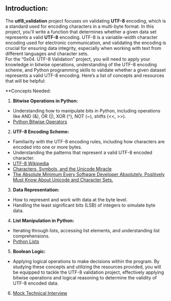 ## Introduction:
The **utf8_validation** project focuses on validating **UTF-8** encoding, which is a standard used for encoding characters in a multi-byte format. In this project, you'll write a function that determines whether a given data set represents a valid **UTF-8** encoding. UTF-8 is a variable-width character encoding used for electronic communication, and validating the encoding is crucial for ensuring data integrity, especially when working with text from different languages and character sets.
</br>
For the “0x04. UTF-8 Validation” project, you will need to apply your knowledge in bitwise operations, understanding of the UTF-8 encoding scheme, and Python programming skills to validate whether a given dataset represents a valid UTF-8 encoding. Here’s a list of concepts and resources that will be helpful:

**Concepts Needed:
1. **Bitwise Operations in Python:**

* Understanding how to manipulate bits in Python, including operations like AND (&), OR (|), XOR (^), NOT (~), shifts (<<, >>).
* [Python Bitwise Operators](https://intranet.alxswe.com/rltoken/BslyYNZlXdyxW3_b0WNOcg)

2. **UTF-8 Encoding Scheme:**

* Familiarity with the UTF-8 encoding rules, including how characters are encoded into one or more bytes.
* Understanding the patterns that represent a valid UTF-8 encoded character.
* [UTF-8 Wikipedia](https://intranet.alxswe.com/rltoken/oqFi6P1hNvp9aSuNv---IQ)
* [Characters, Symbols, and the Unicode Miracle](https://intranet.alxswe.com/rltoken/d--jVK8sBSlhkosu7pFzdw)
* [The Absolute Minimum Every Software Developer Absolutely, Positively Must Know About Unicode and Character Sets.](https://intranet.alxswe.com/rltoken/9EwaXVds22dSK3IvF5nNCA)

3. **Data Representation:**

* How to represent and work with data at the byte level.
* Handling the least significant bits (LSB) of integers to simulate byte data.

4. **List Manipulation in Python:**

* Iterating through lists, accessing list elements, and understanding list comprehensions.
* [Python Lists](https://intranet.alxswe.com/rltoken/TaN91MgmOL80GeOGvmldIw)

5. **Boolean Logic:**

* Applying logical operations to make decisions within the program.
By studying these concepts and utilizing the resources provided, you will be equipped to tackle the UTF-8 validation project, effectively applying bitwise operations and logical reasoning to determine the validity of UTF-8 encoded data.

6. [Mock Technical Interview](https://intranet.alxswe.com/rltoken/X1lZqipeyegt8pbQ9aXSFQ)

